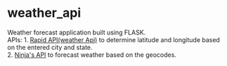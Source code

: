 # weather_api
Weather forecast application built using FLASK.<br>
APIs: 1. [Rapid API(weather Api)](https://rapidapi.com/weatherapi/api/weatherapi-com) to determine latitude and longitude based on the entered city and state.<br>
      2. [Ninja's API](https://api-ninjas.com/api/geocoding) to forecast weather based on the geocodes.
